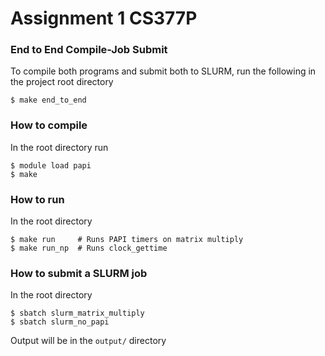 # Assignment 1 CS377P

### End to End Compile-Job Submit

To compile both programs and submit both to SLURM, run the following in the project root directory

```
$ make end_to_end
```

### How to compile

In the root directory run 

```
$ module load papi
$ make
```

### How to run

In the root directory

```
$ make run     # Runs PAPI timers on matrix multiply
$ make run_np  # Runs clock_gettime
```

### How to submit a SLURM job

In the root directory

```
$ sbatch slurm_matrix_multiply
$ sbatch slurm_no_papi
```

Output will be in the `output/` directory

